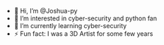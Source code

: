 - 👋 Hi, I’m @Joshua-py
- 👀 I’m interested in cyber-security and python fan
- 🌱 I’m currently learning cyber-security
- ⚡ Fun fact: I was a 3D Artist for some few years

<!---
Joshua-py/Joshua-py is a ✨ special ✨ repository because its `README.md` (this file) appears on your GitHub profile.
You can click the Preview link to take a look at your changes.
--->
